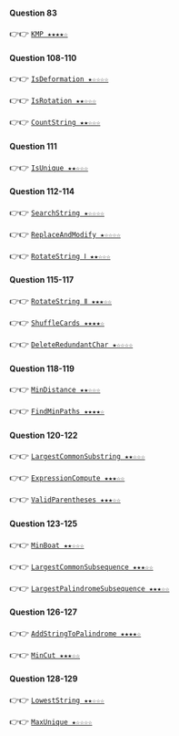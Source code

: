 #### Question 83

👉👉  [`KMP ★★★★☆`](https://github.com/jevishoo/algorithm_learning/blob/master/code/String/KMP.java)

#### Question 108-110

👉👉  [`IsDeformation ★☆☆☆☆`](https://github.com/jevishoo/algorithm_learning/blob/master/code/String/IsDeformation.java)

👉👉  [`IsRotation ★★☆☆☆`](https://github.com/jevishoo/algorithm_learning/blob/master/code/String/IsRotation.java)

👉👉  [`CountString ★★☆☆☆`](https://github.com/jevishoo/algorithm_learning/blob/master/code/String/CountString.java)

#### Question 111

👉👉  [`IsUnique ★★☆☆☆`](https://github.com/jevishoo/algorithm_learning/blob/master/code/String/IsUnique.java)

#### Question 112-114

👉👉  [`SearchString ★☆☆☆☆`](https://github.com/jevishoo/algorithm_learning/blob/master/code/String/SearchString.java)

👉👉  [`ReplaceAndModify ★☆☆☆☆`](https://github.com/jevishoo/algorithm_learning/blob/master/code/String/ReplaceAndModify.java)

👉👉  [`RotateString Ⅰ ★★☆☆☆`](https://github.com/jevishoo/algorithm_learning/blob/master/code/String/RotateString.java)

#### Question 115-117

👉👉  [`RotateString Ⅱ ★★★☆☆`](https://github.com/jevishoo/algorithm_learning/blob/master/code/String/RotateString.java)

👉👉  [`ShuffleCards ★★★★☆`](https://github.com/jevishoo/algorithm_learning/blob/master/code/String/ShuffleCards.java)

👉👉  [`DeleteRedundantChar ★☆☆☆☆`](https://github.com/jevishoo/algorithm_learning/blob/master/code/String/DeleteRedundantChar.java)

#### Question 118-119

👉👉  [`MinDistance ★★☆☆☆`](https://github.com/jevishoo/algorithm_learning/blob/master/code/String/MinDistance.java)

👉👉  [`FindMinPaths ★★★★☆`](https://github.com/jevishoo/algorithm_learning/blob/master/code/String/FindMinPaths.java)

#### Question 120-122

👉👉  [`LargestCommonSubstring ★★☆☆☆`](https://github.com/jevishoo/algorithm_learning/blob/master/code/String/LargestCommonSubstring.java)

👉👉  [`ExpressionCompute ★★★☆☆`](https://github.com/jevishoo/algorithm_learning/blob/master/code/String/ExpressionCompute.java)

👉👉  [`ValidParentheses ★★★☆☆`](https://github.com/jevishoo/algorithm_learning/blob/master/code/String/ValidParentheses.java)

#### Question 123-125

👉👉  [`MinBoat ★★☆☆☆`](https://github.com/jevishoo/algorithm_learning/blob/master/code/String/MinBoat.java)

👉👉  [`LargestCommonSubsequence ★★★☆☆`](https://github.com/jevishoo/algorithm_learning/blob/master/code/String/LargestCommonSubsequence.java)

👉👉  [`LargestPalindromeSubsequence ★★★☆☆`](https://github.com/jevishoo/algorithm_learning/blob/master/code/String/LargestPalindromeSubsequence.java)

#### Question 126-127

👉👉  [`AddStringToPalindrome ★★★★☆`](https://github.com/jevishoo/algorithm_learning/blob/master/code/String/AddStringToPalindrome.java)

👉👉  [`MinCut ★★★☆☆`](https://github.com/jevishoo/algorithm_learning/blob/master/code/String/MinCut.java)

#### Question 128-129

👉👉  [`LowestString ★★☆☆☆`](https://github.com/jevishoo/algorithm_learning/blob/master/code/String/LowestString.java)

👉👉  [`MaxUnique ★☆☆☆☆`](https://github.com/jevishoo/algorithm_learning/blob/master/code/String/MaxUnique.java)
